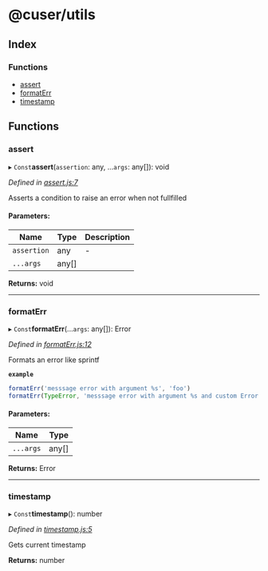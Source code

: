 # @cuser/utils

## Index

### Functions

* [assert](docs/globals.md#assert)
* [formatErr](docs/globals.md#formaterr)
* [timestamp](docs/globals.md#timestamp)

## Functions

### assert

▸ `Const`**assert**(`assertion`: any, ...`args`: any[]): void

*Defined in [assert.js:7](https://github.com/rubeniskov/cuser/blob/3af5e9e/packages/utils/assert.js#L7)*

Asserts a condition to raise an error when not fullfilled

#### Parameters:

Name | Type | Description |
------ | ------ | ------ |
`assertion` | any | - |
`...args` | any[] |   |

**Returns:** void

___

### formatErr

▸ `Const`**formatErr**(...`args`: any[]): Error

*Defined in [formatErr.js:12](https://github.com/rubeniskov/cuser/blob/3af5e9e/packages/utils/formatErr.js#L12)*

Formats an error like sprintf

**`example`** 
```javascript
formatErr('messsage error with argument %s', 'foo')
formatErr(TypeError, 'messsage error with argument %s and custom Error constructor', 'foo')
```

#### Parameters:

Name | Type |
------ | ------ |
`...args` | any[] |

**Returns:** Error

___

### timestamp

▸ `Const`**timestamp**(): number

*Defined in [timestamp.js:5](https://github.com/rubeniskov/cuser/blob/3af5e9e/packages/utils/timestamp.js#L5)*

Gets current timestamp

**Returns:** number
